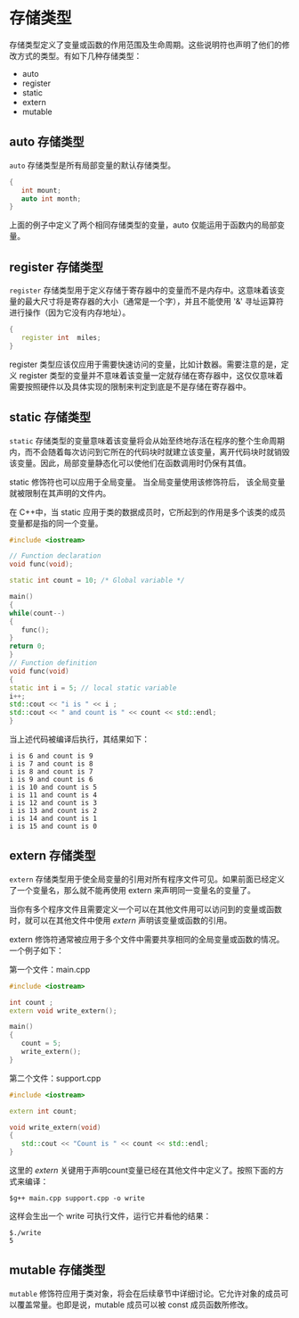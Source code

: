 # 存储类型

存储类型定义了变量或函数的作用范围及生命周期。这些说明符也声明了他们的修改方式的类型。有如下几种存储类型：

- auto
- register
- static
- extern
- mutable

## auto 存储类型

`auto` 存储类型是所有局部变量的默认存储类型。

```c++
{
   int mount;
   auto int month;
}
```

上面的例子中定义了两个相同存储类型的变量，auto 仅能运用于函数内的局部变量。

## register 存储类型

`register` 存储类型用于定义存储于寄存器中的变量而不是内存中。这意味着该变量的最大尺寸将是寄存器的大小（通常是一个字），并且不能使用 '&' 寻址运算符进行操作（因为它没有内存地址）。

```c++
{
   register int  miles;
}
```

register 类型应该仅应用于需要快速访问的变量，比如计数器。需要注意的是，定义 register 类型的变量并不意味着该变量一定就存储在寄存器中，这仅仅意味着需要按照硬件以及具体实现的限制来判定到底是不是存储在寄存器中。

## static 存储类型

`static` 存储类型的变量意味着该变量将会从始至终地存活在程序的整个生命周期内，而不会随着每次访问到它所在的代码块时就建立该变量，离开代码块时就销毁该变量。因此，局部变量静态化可以使他们在函数调用时仍保有其值。

static 修饰符也可以应用于全局变量。 当全局变量使用该修饰符后， 该全局变量就被限制在其声明的文件内。

在 C++中，当 static 应用于类的数据成员时，它所起到的作用是多个该类的成员变量都是指的同一个变量。

```c++
#include <iostream>

// Function declaration
void func(void);

static int count = 10; /* Global variable */

main()
{
while(count--)
{
   func();
}
return 0;
}
// Function definition
void func(void)
{
static int i = 5; // local static variable
i++;
std::cout << "i is " << i ;
std::cout << " and count is " << count << std::endl;
}
```

当上述代码被编译后执行，其结果如下：

```
i is 6 and count is 9
i is 7 and count is 8
i is 8 and count is 7
i is 9 and count is 6
i is 10 and count is 5
i is 11 and count is 4
i is 12 and count is 3
i is 13 and count is 2
i is 14 and count is 1
i is 15 and count is 0
```

## extern 存储类型

`extern` 存储类型用于使全局变量的引用对所有程序文件可见。如果前面已经定义了一个变量名，那么就不能再使用 extern 来声明同一变量名的变量了。

当你有多个程序文件且需要定义一个可以在其他文件用可以访问到的变量或函数时，就可以在其他文件中使用 *extern* 声明该变量或函数的引用。

extern 修饰符通常被应用于多个文件中需要共享相同的全局变量或函数的情况。一个例子如下：

第一个文件：main.cpp

```c++
#include <iostream>

int count ;
extern void write_extern();

main()
{
   count = 5;
   write_extern();
}
```

第二个文件：support.cpp

```c++
#include <iostream>

extern int count;

void write_extern(void)
{
   std::cout << "Count is " << count << std::endl;
}
```

这里的 *extern* 关键用于声明count变量已经在其他文件中定义了。按照下面的方式来编译：

```shell
$g++ main.cpp support.cpp -o write
```

这样会生出一个 write 可执行文件，运行它并看他的结果：

```shell
$./write
5
```

## mutable 存储类型

`mutable` 修饰符应用于类对象，将会在后续章节中详细讨论。它允许对象的成员可以覆盖常量。也即是说，mutable 成员可以被 const 成员函数所修改。